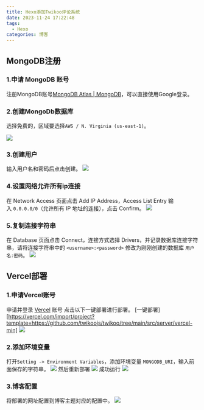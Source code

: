 ```yaml
---
title: Hexo添加Twikoo评论系统
date: 2023-11-24 17:22:48
tags:
  - Hexo
categories: 博客
---
```

## MongoDB注册
### 1.申请 MongoDB 账号

注册MongoDB账号[MongoDB Atlas | MongoDB](https://www.mongodb.com/cloud/atlas/register)，可以直接使用Google登录。
### 2.创建MongoDb数据库
选择免费的，区域要选择`AWS / N. Virginia (us-east-1)`。

![](../img/Pasted%20image%2020231124173104.png)
### 3.创建用户
输入用户名和密码后点击创建。
![](../img/Pasted%20image%2020231124173421.png)
### 4.设置网络允许所有ip连接
在 Network Access 页面点击 Add IP Address，Access List Entry 输入 `0.0.0.0/0`（允许所有 IP 地址的连接），点击 Confirm。
![](../img/Pasted%20image%2020231124173635.png)
### 5.复制连接字符串
在 Database 页面点击 Connect，连接方式选择 Drivers，并记录数据库连接字符串，请将连接字符串中的 `<username>:<password>` 修改为刚刚创建的数据库 `用户名:密码`。
![](../img/Pasted%20image%2020231124174841.png)
## Vercel部署
### 1.申请Vercel账号
申请并登录 [Vercel](https://vercel.com/) 账号
点击以下一键部署进行部署。
[一键部署][https://vercel.com/import/project?template=https://github.com/twikoojs/twikoo/tree/main/src/server/vercel-min]
![](../img/Pasted%20image%2020231127100211.png)
### 2.添加环境变量
打开`Setting -> Environment Variables`，添加环境变量 `MONGODB_URI`，输入前面保存的字符串。
![](../img/Pasted%20image%2020231127100617.png)
然后重新部署
![](../img/Pasted%20image%2020231127100838.png)
成功运行
![](../img/Pasted%20image%2020231127100942.png)
### 3.博客配置
将部署的网址配置到博客主题对应的配置中。
![](../img/Pasted%20image%2020231127105851.png)
